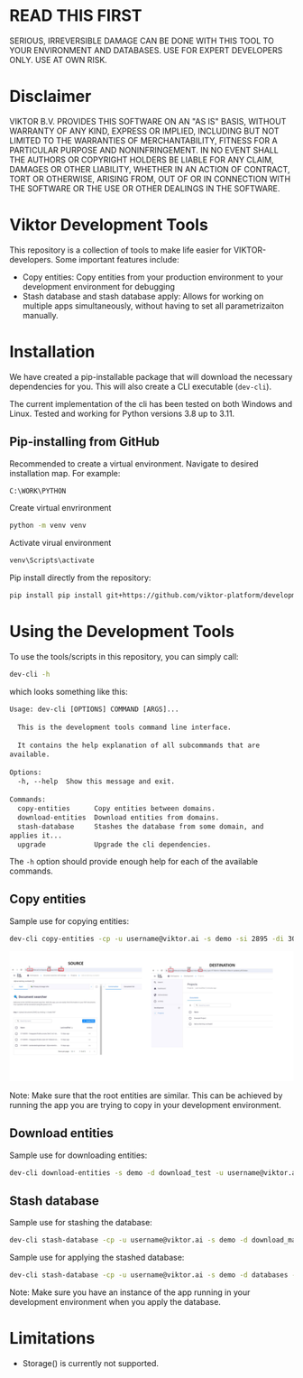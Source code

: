 # READ THIS FIRST
SERIOUS, IRREVERSIBLE DAMAGE CAN BE DONE WITH THIS TOOL TO YOUR ENVIRONMENT AND DATABASES.
USE FOR EXPERT DEVELOPERS ONLY. USE AT OWN RISK. 

# Disclaimer
VIKTOR B.V. PROVIDES THIS SOFTWARE ON AN "AS IS" BASIS, WITHOUT WARRANTY OF ANY KIND, EXPRESS OR IMPLIED, INCLUDING BUT
NOT LIMITED TO THE WARRANTIES OF MERCHANTABILITY, FITNESS FOR A PARTICULAR PURPOSE AND NONINFRINGEMENT. IN NO EVENT
SHALL THE AUTHORS OR COPYRIGHT HOLDERS BE LIABLE FOR ANY CLAIM, DAMAGES OR OTHER LIABILITY, WHETHER IN AN ACTION OF
CONTRACT, TORT OR OTHERWISE, ARISING FROM, OUT OF OR IN CONNECTION WITH THE SOFTWARE OR THE USE OR OTHER DEALINGS IN THE
SOFTWARE.

# Viktor Development Tools
This repository is a collection of tools to make life easier for VIKTOR-developers. Some important features include:

- Copy entities: Copy entities from your production environment to your development environment for debugging
- Stash database and stash database apply: Allows for working on multiple apps simultaneously, without having to set all 
parametrizaiton manually.

# Installation
We have created a pip-installable package that will download the necessary dependencies for you. This will also create a
CLI executable (`dev-cli`).

The current implementation of the cli has been tested on both Windows and Linux. Tested and working for Python versions 3.8 up to 3.11.

## Pip-installing from GitHub
Recommended to create a virtual environment. Navigate to desired installation map. For example:

```bash
C:\WORK\PYTHON
```

Create virtual envrironment
```bash
python -m venv venv
```

Activate virual environment
```bash
venv\Scripts\activate
```

Pip install directly from the repository:
```bash
pip install pip install git+https://github.com/viktor-platform/development-tools.git
```

# Using the Development Tools
To use the tools/scripts in this repository, you can simply call:
```bash
dev-cli -h
```
which looks something like this:
```commandline
Usage: dev-cli [OPTIONS] COMMAND [ARGS]...

  This is the development tools command line interface.

  It contains the help explanation of all subcommands that are available.

Options:
  -h, --help  Show this message and exit.

Commands:
  copy-entities      Copy entities between domains.
  download-entities  Download entities from domains.
  stash-database     Stashes the database from some domain, and applies it...
  upgrade            Upgrade the cli dependencies.
```

The `-h` option should provide enough help for each of the available commands.

## Copy entities
Sample use for copying entities:
```bash
dev-cli copy-entities -cp -u username@viktor.ai -s demo -si 2895 -di 3021 -sw 120 -dw 55
```
![](resources/copy_entities_example.jpg)

Note:
Make sure that the root entities are similar. This can be achieved by running the app you are trying to copy in 
your development environment.

## Download entities
Sample use for downloading entities:
```bash
dev-cli download-entities -s demo -d download_test -u username@viktor.ai -etn 'Projects'
```
## Stash database
Sample use for stashing the database:
```bash
dev-cli stash-database -cp -u username@viktor.ai -s demo -d download_map -f dev-environment.json -sw 55
```

Sample use for applying the stashed database:
```bash
dev-cli stash-database -cp -u username@viktor.ai -s demo -d databases -f dev-environment.json -sw 55 --apply
```
Note: Make sure you have an instance of the app running in your development environment when you apply the database.


# Limitations
- Storage() is currently not supported.